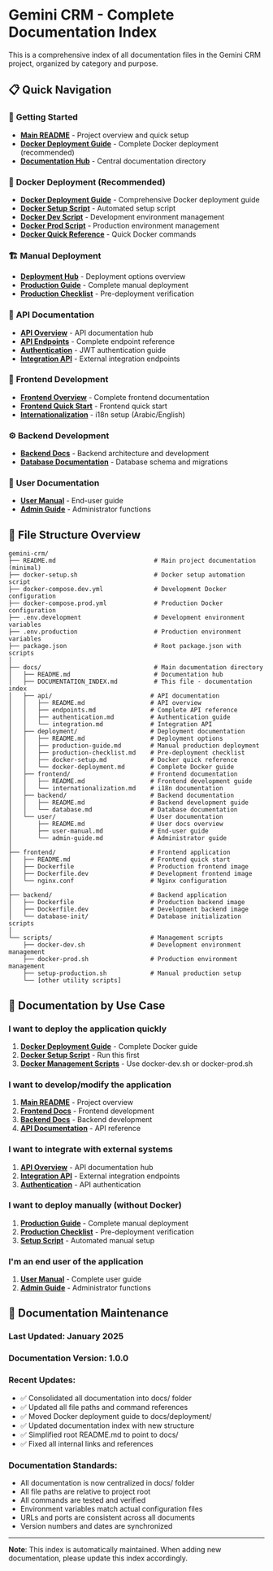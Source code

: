 # Gemini CRM - Complete Documentation Index

This is a comprehensive index of all documentation files in the Gemini CRM project, organized by category and purpose.

## 📋 **Quick Navigation**

### 🚀 **Getting Started**
- **[Main README](../README.md)** - Project overview and quick setup
- **[Docker Deployment Guide](./deployment/docker-deployment.md)** - Complete Docker deployment (recommended)
- **[Documentation Hub](./README.md)** - Central documentation directory

### 🐳 **Docker Deployment (Recommended)**
- **[Docker Deployment Guide](./deployment/docker-deployment.md)** - Comprehensive Docker deployment guide
- **[Docker Setup Script](../docker-setup.sh)** - Automated setup script
- **[Docker Dev Script](../scripts/docker-dev.sh)** - Development environment management
- **[Docker Prod Script](../scripts/docker-prod.sh)** - Production environment management
- **[Docker Quick Reference](./deployment/docker-setup.md)** - Quick Docker commands

### 🏗️ **Manual Deployment**
- **[Deployment Hub](./deployment/README.md)** - Deployment options overview
- **[Production Guide](./deployment/production-guide.md)** - Complete manual deployment
- **[Production Checklist](./deployment/production-checklist.md)** - Pre-deployment verification

### 🔌 **API Documentation**
- **[API Overview](./api/README.md)** - API documentation hub
- **[API Endpoints](./api/endpoints.md)** - Complete endpoint reference
- **[Authentication](./api/authentication.md)** - JWT authentication guide
- **[Integration API](./api/integration.md)** - External integration endpoints

### 🎨 **Frontend Development**
- **[Frontend Overview](./frontend/README.md)** - Complete frontend documentation
- **[Frontend Quick Start](../frontend/README.md)** - Frontend quick start
- **[Internationalization](./frontend/internationalization.md)** - i18n setup (Arabic/English)

### ⚙️ **Backend Development**
- **[Backend Docs](./backend/README.md)** - Backend architecture and development
- **[Database Documentation](./backend/database.md)** - Database schema and migrations

### 👥 **User Documentation**
- **[User Manual](./user/user-manual.md)** - End-user guide
- **[Admin Guide](./user/admin-guide.md)** - Administrator functions

## 📁 **File Structure Overview**

```
gemini-crm/
├── README.md                           # Main project documentation (minimal)
├── docker-setup.sh                     # Docker setup automation script
├── docker-compose.dev.yml              # Development Docker configuration
├── docker-compose.prod.yml             # Production Docker configuration
├── .env.development                    # Development environment variables
├── .env.production                     # Production environment variables
├── package.json                        # Root package.json with scripts
│
├── docs/                               # Main documentation directory
│   ├── README.md                       # Documentation hub
│   ├── DOCUMENTATION_INDEX.md          # This file - documentation index
│   ├── api/                           # API documentation
│   │   ├── README.md                  # API overview
│   │   ├── endpoints.md               # Complete API reference
│   │   ├── authentication.md          # Authentication guide
│   │   └── integration.md             # Integration API
│   ├── deployment/                    # Deployment documentation
│   │   ├── README.md                  # Deployment options
│   │   ├── production-guide.md        # Manual production deployment
│   │   ├── production-checklist.md    # Pre-deployment checklist
│   │   ├── docker-setup.md            # Docker quick reference
│   │   └── docker-deployment.md       # Complete Docker guide
│   ├── frontend/                      # Frontend documentation
│   │   ├── README.md                  # Frontend development guide
│   │   └── internationalization.md    # i18n documentation
│   ├── backend/                       # Backend documentation
│   │   ├── README.md                  # Backend development guide
│   │   └── database.md                # Database documentation
│   └── user/                          # User documentation
│       ├── README.md                  # User docs overview
│       ├── user-manual.md             # End-user guide
│       └── admin-guide.md             # Administrator guide
│
├── frontend/                          # Frontend application
│   ├── README.md                      # Frontend quick start
│   ├── Dockerfile                     # Production frontend image
│   ├── Dockerfile.dev                 # Development frontend image
│   └── nginx.conf                     # Nginx configuration
│
├── backend/                           # Backend application
│   ├── Dockerfile                     # Production backend image
│   ├── Dockerfile.dev                 # Development backend image
│   └── database-init/                 # Database initialization scripts
│
└── scripts/                           # Management scripts
    ├── docker-dev.sh                  # Development environment management
    ├── docker-prod.sh                 # Production environment management
    ├── setup-production.sh            # Manual production setup
    └── [other utility scripts]
```

## 🎯 **Documentation by Use Case**

### **I want to deploy the application quickly**
1. **[Docker Deployment Guide](./deployment/docker-deployment.md)** - Complete Docker guide
2. **[Docker Setup Script](../docker-setup.sh)** - Run this first
3. **[Docker Management Scripts](../scripts/)** - Use docker-dev.sh or docker-prod.sh

### **I want to develop/modify the application**
1. **[Main README](../README.md)** - Project overview
2. **[Frontend Docs](./frontend/README.md)** - Frontend development
3. **[Backend Docs](./backend/README.md)** - Backend development
4. **[API Documentation](./api/README.md)** - API reference

### **I want to integrate with external systems**
1. **[API Overview](./api/README.md)** - API documentation hub
2. **[Integration API](./api/integration.md)** - External integration endpoints
3. **[Authentication](./api/authentication.md)** - API authentication

### **I want to deploy manually (without Docker)**
1. **[Production Guide](./deployment/production-guide.md)** - Complete manual deployment
2. **[Production Checklist](./deployment/production-checklist.md)** - Pre-deployment verification
3. **[Setup Script](../scripts/setup-production.sh)** - Automated manual setup

### **I'm an end user of the application**
1. **[User Manual](./user/user-manual.md)** - Complete user guide
2. **[Admin Guide](./user/admin-guide.md)** - Administrator functions

## 🔄 **Documentation Maintenance**

### **Last Updated**: January 2025
### **Documentation Version**: 1.0.0

### **Recent Updates**:
- ✅ Consolidated all documentation into docs/ folder
- ✅ Updated all file paths and command references
- ✅ Moved Docker deployment guide to docs/deployment/
- ✅ Updated documentation index with new structure
- ✅ Simplified root README.md to point to docs/
- ✅ Fixed all internal links and references

### **Documentation Standards**:
- All documentation is now centralized in docs/ folder
- All file paths are relative to project root
- All commands are tested and verified
- Environment variables match actual configuration files
- URLs and ports are consistent across all documents
- Version numbers and dates are synchronized

---

**Note**: This index is automatically maintained. When adding new documentation, please update this index accordingly.
